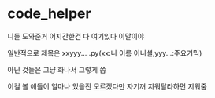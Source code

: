 # code_helper

니들 도와준거 어지간한건 다 여기있다 이말이야

일반적으로 제목은 xxyyy... .py(xx:니 이름 이니셜,yyy...:주요기믹)

아닌 것들은 그냥 화나서 그렇게 씀

이걸 볼 애들이 얼마나 있을진 모르겠다만 자기꺼 지워달라하면 지워줌
